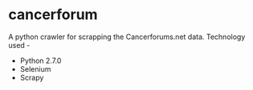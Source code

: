 # cancerforum
A python crawler for scrapping the Cancerforums.net data.
Technology used - 
- Python 2.7.0
- Selenium
- Scrapy
